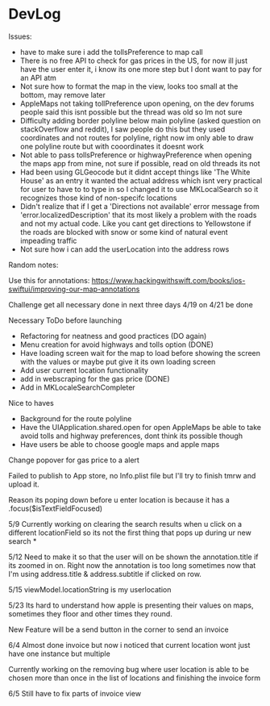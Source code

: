 # DevLog
Issues: 
* have to make sure i add the tollsPreference to map call
* There is no free API to check for gas prices in the US, for now ill just have the user enter it, i know its one more step but I dont want to pay for an API atm
* Not sure how to format the map in the view, looks too small at the bottom, may remove later
* AppleMaps not taking tollPreference upon opening, on the dev forums people said this isnt possible but the thread was old so Im not sure 
* Difficulty adding border polyline below main polyline (asked question on stackOverflow and reddit), I saw people do this but they used coordinates and not routes for polyline, right now im only able to draw one polyline route but with cooordinates it doesnt work
* Not able to pass tollsPreference or highwayPreference when opening the maps app from mine, not sure if possible, read on old threads its not
* Had been using GLGeocode but it didnt accept things like 'The White House' as an entry it wanted the actual address which isnt very practical for user to have to to type in so I changed it to use MKLocalSearch so it recognizes those kind of non-specifc locations
* Didn't realize that if I get a 'Directions not available' error message from 'error.localizedDescription' that its most likely a problem with the roads and not my actual code. Like you cant get directions to Yellowstone if the roads are blocked with snow or some kind of natural event impeading traffic
* Not sure how i can add the userLocation into the address rows 

Random notes:

Use this for annotations: https://www.hackingwithswift.com/books/ios-swiftui/improving-our-map-annotations

Challenge get all necessary done in next three days 4/19 on 4/21 be done

Necessary ToDo before launching
* Refactoring for neatness and good practices (DO again)
* Menu creation for avoid highways and tolls option (DONE)
* Have loading screen wait for the map to load before showing the screen with the values or maybe put give it its own loading screen
* Add user current location functionality 
* add in webscraping for the gas price (DONE)
* Add in MKLocaleSearchCompleter

Nice to haves 
* Background for the route polyline 
* Have the UIApplication.shared.open for open AppleMaps be able to take avoid tolls and highway preferences, dont think its possible though 
* Have users be able to choose google maps and apple maps 

Change popover for gas price to a alert 

Failed to publish to App store, no Info.plist file but I'll try to finish tmrw and upload it.

Reason its poping down before u enter location is because it has a .focus($isTextFieldFocused)


5/9 
Currently working on clearing the search results when u click on a different locationField so its not the first thing that pops
up during ur new search *

5/12 
Need to make it so that the user will on be shown the annotation.title if its zoomed in on. Right now the 
annotation is too long sometimes now that I'm using address.title & address.subtitle if clicked on row.  

5/15
viewModel.locationString is my userlocation

5/23
Its hard to understand how apple is presenting their values on maps, sometimes they floor and other times they round. 

New Feature will be a send button in the corner to send an invoice 

6/4
Almost done invoice but now i noticed that current location wont just have one instance but multiple

Currently working on the removing bug where user location is able to be chosen more than once in the list of locations and finishing the invoice form

6/5
Still have to fix parts of invoice view 


